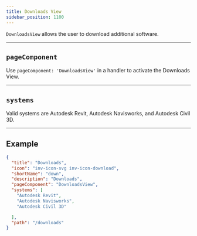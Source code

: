 ```yaml
---
title: Downloads View
sidebar_position: 1100
---
```


`DownloadsView` allows the user to download additional software.

---

## `pageComponent`

Use `pageComponent: 'DownloadsView'` in a handler to activate the Downloads View.

---

## `systems`

Valid systems are Autodesk Revit, Autodesk Navisworks, and Autodesk Civil 3D.

---

## Example

```json
{
  "title": "Downloads",
  "icon": "inv-icon-svg inv-icon-download",
  "shortName": "down",
  "description": "Downloads",
  "pageComponent": "DownloadsView",
  "systems": [
    "Autodesk Revit", 
    "Autodesk Navisworks", 
    "Autodesk Civil 3D"

  ],
  "path": "/downloads"
}
```